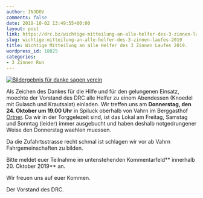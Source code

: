 ```yaml
---
author: IN3DOV
comments: false
date: 2019-10-02 13:49:55+00:00
layout: post
link: https://drc.bz/wichtige-mitteilung-an-alle-helfer-des-3-zinnen-laufes-2019/
slug: wichtige-mitteilung-an-alle-helfer-des-3-zinnen-laufes-2019
title: Wichtige Mitteilung an alle Helfer des 3 Zinnen Laufes 2019.
wordpress_id: 18825
categories:
- 3 Zinnen Run
---
```





[![Bildergebnis für danke sagen verein](http://www.naehehilftheilen.at/content/wp-content/uploads/2014/04/Danke680px.jpg)](http://www.google.it/url?sa=i&rct=j&q=&esrc=s&source=images&cd=&cad=rja&uact=8&ved=0ahUKEwjayNfQkMrWAhUGuxQKHZ3_DhwQjRwIBw&url=http%3A%2F%2Fwww.naehehilftheilen.at%2Fwir-sagen-danke%2F&psig=AFQjCNFfxSJxTmCJSo75TDrSHr4C_LxLCg&ust=1506765382327205)







Als Zeichen des Dankes für die Hilfe und für den gelungenen Einsatz, moechte der Vorstand des DRC alle Helfer zu einem Abendessen (Knoedel mit Gulasch und Krautsalat) einladen. Wir treffen uns am **Donnerstag, den 24. Oktober um 19.00 Uhr** in Spiluck oberhalb von Vahrn im Berggasthof [Ortner](https://www.ortner.it/).  Da wir in der Torggelezeit sind, ist das Lokal am Freitag, Samstag und Sonntag (leider) immer ausgebucht und haben deshalb notgedrungener Weise den Donnerstag waehlen muessen.







Da die Zufahrtsstrasse recht schmal ist schlagen wir vor ab Vahrn Fahrgemeinschaften zu bilden.







Bitte meldet euer Teilnahme im untenstehenden Kommentarfeld** innerhalb 20. Oktober 2019** an.







Wir freuen uns auf euer Kommen.







Der Vorstand des DRC.



